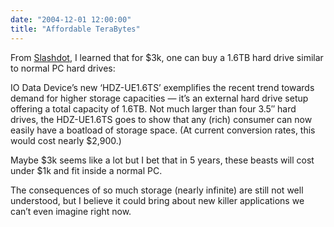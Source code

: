 ```yaml
---
date: "2004-12-01 12:00:00"
title: "Affordable TeraBytes"
---
```




From [Slashdot](http://slashdot.org/), I learned that for $3k, one can buy a 1.6TB hard drive similar to normal PC hard drives:

> 
IO Data Device&rsquo;s new &lsquo;HDZ-UE1.6TS&rsquo; exemplifies the recent trend towards demand for higher storage capacities &#8212; it&rsquo;s an external hard drive setup offering a total capacity of 1.6TB. Not much larger than four 3.5&#8243; hard drives, the HDZ-UE1.6TS goes to show that any (rich) consumer can now easily have a boatload of storage space. (At current conversion rates, this would cost nearly $2,900.)



Maybe $3k seems like a lot but I bet that in 5 years, these beasts will cost under $1k and fit inside a normal PC.

The consequences of so much storage (nearly infinite) are still not well understood, but I believe it could bring about new killer applications we can&rsquo;t even imagine right now.

